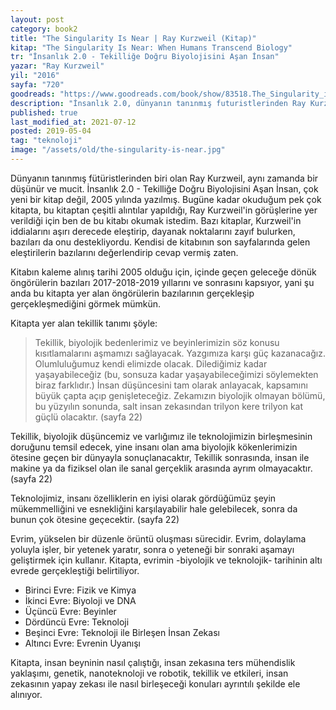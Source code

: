 ```yaml
---
layout: post  
category: book2  
title: "The Singularity Is Near | Ray Kurzweil (Kitap)"  
kitap: "The Singularity Is Near: When Humans Transcend Biology"  
tr: "İnsanlık 2.0 - Tekilliğe Doğru Biyolojisini Aşan İnsan"  
yazar: "Ray Kurzweil"  
yil: "2016"  
sayfa: "720"  
goodreads: "https://www.goodreads.com/book/show/83518.The_Singularity_is_Near"
description: "İnsanlık 2.0, dünyanın tanınmış futuristlerinden Ray Kurzweil'in tekillik üzerine kaleme aldığı kitabı."
published: true
last_modified_at: 2021-07-12
posted: 2019-05-04
tag: "teknoloji"
image: "/assets/old/the-singularity-is-near.jpg"
---
```


Dünyanın tanınmış fütüristlerinden biri olan Ray Kurzweil, aynı zamanda bir düşünür ve mucit. İnsanlık 2.0 - Tekilliğe Doğru Biyolojisini Aşan İnsan, çok yeni bir kitap değil, 2005 yılında yazılmış. Bugüne kadar okuduğum pek çok kitapta, bu kitaptan çeşitli alıntılar yapıldığı, Ray Kurzweil'in görüşlerine yer verildiği için ben de bu kitabı okumak istedim. Bazı kitaplar, Kurzweil'in iddialarını aşırı derecede eleştirip, dayanak noktalarını zayıf bulurken, bazıları da onu destekliyordu. Kendisi de kitabının son sayfalarında gelen eleştirilerin bazılarını değerlendirip cevap vermiş zaten.  
  
Kitabın kaleme alınış tarihi 2005 olduğu için, içinde geçen geleceğe dönük öngörülerin bazıları 2017-2018-2019 yıllarını ve sonrasını kapsıyor, yani şu anda bu kitapta yer alan öngörülerin bazılarının gerçekleşip gerçekleşmediğini görmek mümkün.  
  
Kitapta yer alan tekillik tanımı şöyle:  
  
> Tekillik, biyolojik bedenlerimiz ve beyinlerimizin söz konusu kısıtlamalarını aşmamızı sağlayacak. Yazgımıza karşı güç kazanacağız. Olumluluğumuz kendi elimizde olacak. Dilediğimiz kadar yaşayabileceğiz (bu, sonsuza kadar yaşayabileceğimizi söylemekten biraz farklıdır.) İnsan düşüncesini tam olarak anlayacak, kapsamını büyük çapta açıp genişleteceğiz. Zekamızın biyolojik olmayan bölümü, bu yüzyılın sonunda, salt insan zekasından trilyon kere trilyon kat güçlü olacaktır. (sayfa 22)  
  
Tekillik, biyolojik düşüncemiz ve varlığımız ile teknolojimizin birleşmesinin doruğunu temsil edecek, yine insanı olan ama biyolojik kökenlerimizin ötesine geçen bir dünyayla sonuçlanacaktır, Tekillik sonrasında, insan ile makine ya da fiziksel olan ile sanal gerçeklik arasında ayrım olmayacaktır. (sayfa 22)  
  
Teknolojimiz, insanı özelliklerin en iyisi olarak gördüğümüz şeyin mükemmelliğini ve esnekliğini karşılayabilir hale gelebilecek, sonra da bunun çok ötesine geçecektir. (sayfa 22)  
  
Evrim, yükselen bir düzenle örüntü oluşması sürecidir. Evrim, dolaylama yoluyla işler, bir yetenek yaratır, sonra o yeteneği bir sonraki aşamayı geliştirmek için kullanır. Kitapta, evrimin -biyolojik ve teknolojik- tarihinin altı evrede gerçekleştiği belirtiliyor.  
  
- Birinci Evre: Fizik ve Kimya  
- İkinci Evre: Biyoloji ve DNA  
- Üçüncü Evre: Beyinler  
- Dördüncü Evre: Teknoloji  
- Beşinci Evre: Teknoloji ile Birleşen İnsan Zekası  
- Altıncı Evre: Evrenin Uyanışı  
  
Kitapta, insan beyninin nasıl çalıştığı, insan zekasına ters mühendislik yaklaşımı, genetik, nanoteknoloji ve robotik, tekillik ve etkileri, insan zekasının yapay zekası ile nasıl birleşeceği konuları ayrıntılı şekilde ele alınıyor.  
  
